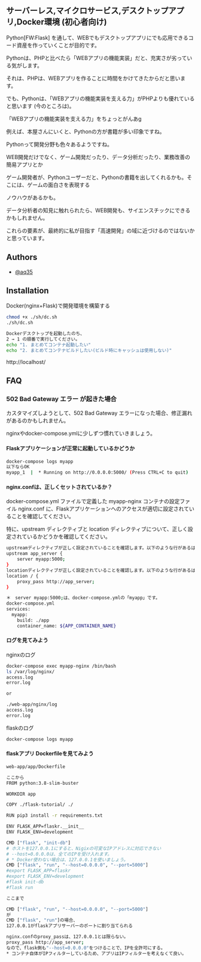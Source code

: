 ## サーバーレス,マイクロサービス,デスクトップアプリ,Docker環境 (初心者向け)

Python[FW:Flask] を通して、WEBでもデスクトップアプリにでも応用できるコード資産を作っていくことが目的です。

Pythonは、PHPと比べたら「WEBアプリの機能実装」だと、充実さが劣っている気がします。

それは、PHPは、WEBアプリを作ることに時間をかけてきたからだと思います。

でも、Pythonは、「WEBアプリの機能実装を支える力」がPHPよりも優れていると思います (今のところは)。

「WEBアプリの機能実装を支える力」をちょっとがんあg

例えば、本屋さんにいくと、Pythonの方が書籍が多い印象ですね。

Pythonって開発分野も色々あるようですね。

WEB開発だけでなく、ゲーム開発だったり、データ分析だったり、業務改善の簡易アプリとか

ゲーム開発者が、Pythonユーザーだと、Pythonの書籍を出してくれるかも。そこには、ゲームの面白さを表現する

ノウハウがあるかも。

データ分析者の知見に触れられたら、WEB開発も、サイエンスチックにできるかもしれません。

これらの要素が、最終的に私が目指す「高速開発」の域に近づけるのではないかと思っています。

## Authors

- [@aq35](https://www.github.com/aq35)


## Installation

Docker(nginx+Flask)で開発環境を構築する

```bash
chmod +x ./sh/dc.sh
./sh/dc.sh

Dockerデスクトップを起動したのち、
2 → 1 の順番で実行してください。
echo "1. まとめてコンテナ起動したい"
echo "2. まとめてコンテナビルドしたい(ビルド時にキャッシュは使用しない)"

```
http://localhost/




    
## FAQ

### 502 Bad Gateway エラー が起きた場合

カスタマイズしようとして、502 Bad Gateway エラーになった場合、修正漏れがあるのかもしれません。

nginxやdocker-compose.ymlに少しずつ慣れていきましょう。

#### Flaskアプリケーションが正常に起動しているかどうか

```bash
docker-compose logs myapp
以下ならOK
myapp_1  |  * Running on http://0.0.0.0:5000/ (Press CTRL+C to quit)
```

#### nginx.confは、正しくセットされているか？

docker-compose.yml ファイルで定義した myapp-nginx コンテナの設定ファイル nginx.conf に、Flaskアプリケーションへのアクセスが適切に設定されていることを確認してください。

特に、upstream ディレクティブと location ディレクティブについて、正しく設定されているかどうかを確認してください。
```bash
upstreamディレクティブが正しく設定されていることを確認します。以下のような行があるはずです。
upstream app_server {
    server myapp:5000;
}
locationディレクティブが正しく設定されていることを確認します。以下のような行があるはずです。
location / {
    proxy_pass http://app_server;
}

＊　server myapp:5000;は、docker-compose.ymlの「myapp」です。
docker-compose.yml
services:
  myapp:
    build: ./app
    container_name: ${APP_CONTAINER_NAME}
```


#### ログを見てみよう

nginxのログ

```bash
docker-compose exec myapp-nginx /bin/bash
ls /var/log/nginx/
access.log
error.log

or

./web-app/nginx/log
access.log
error.log
```

flaskのログ

```bash
docker-compose logs myapp
```

#### flaskアプリ Dockerfileを見てみよう

```bash
web-app/app/Dockerfile

ここから
FROM python:3.8-slim-buster

WORKDIR app

COPY ./flask-tutorial/ ./

RUN pip3 install -r requirements.txt

ENV FLASK_APP=flaskr.__init__
ENV FLASK_ENV=development

CMD ["flask", "init-db"]
# ホストを127.0.0.1にすると、Nigixの可変なIPアドレスに対応できない
# --host=0.0.0.0は、全てのIPを受け入れます。
# * Docker使わない場合は、127.0.0.1を使いましょう。
CMD ["flask", "run", "--host=0.0.0.0", "--port=5000"]
#export FLASK_APP=flaskr
#export FLASK_ENV=development
#flask init-db
#flask run

ここまで

CMD ["flask", "run", "--host=0.0.0.0", "--port=5000"]
が
CMD ["flask", "run"]の場合、
127.0.0.1がflaskアプリサーバーのポートに割り当てられる

nginx.confのproxy_passは、127.0.0.1とは限らない。
proxy_pass http://app_server;
なので、flask側も"--host=0.0.0.0"をつけることで、IPを全許可にする。
* コンテナ自体がIPフィルターしているため、アプリはIPフィルターを考えなくて良い。

```

